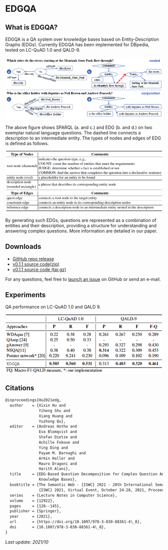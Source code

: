 # EDGQA

## What is EDGQA?

EDGQA is a QA system over knowledge bases based on Entity-Description Graphs (EDGs). Currently EDGQA has been implemented for DBpedia, tested on LC-QuAD 1.0 and QALD-9.

![Untitled](index.assets/Untitled.png)

The above figure shows SPARQL (a. and c.) and EDG (b. and d.) on two exemplar natural language questions. The dashed line connects a description to an intermediate entity. The types of nodes and edges of EDG is defined as follows.

![Untitled-2](index.assets/Untitled-2.png)

By generating such EDGs, questions are represented as a combination of entities and their description, providing a structure for understanding and answering complex questions. More information are detailed in our paper.

## Downloads

- [GitHub repo release](https://github.com/HXX97/EDGQA/releases)
- [v0.1.1 source code(zip)](https://github.com/HXX97/EDGQA/archive/refs/tags/0.1.1.zip)
- [v0.1.1 source code (tar.gz)](https://github.com/HXX97/EDGQA/archive/refs/tags/0.1.1.tar.gz)

For any questions, feel free to [launch an issue](https://github.com/HXX97/EDGQA/issues) on GitHub or send an e-mail.

## Experiments

QA performance on LC-QuAD 1.0 and QALD 9.

![Untitled-3](index.assets/Untitled-3.png)

## Citations

```latex
@inproceedings{Hu2021edg,
  author    = {Xixin Hu and
               Yiheng Shu and
               Xiang Huang and
               Yuzhong Qu},
  editor    = {Andreas Hotho and
               Eva Blomqvist and
               Stefan Dietze and
               Achille Fokoue and
               Ying Ding and
               Payam M. Barnaghi and
               Armin Haller and
               Mauro Dragoni and
               Harith Alani},
  title     = {EDG-Based Question Decomposition for Complex Question Answering over
               Knowledge Bases},
  booktitle = {The Semantic Web - {ISWC} 2021 - 20th International Semantic Web Conference,
               {ISWC} 2021, Virtual Event, October 24-28, 2021, Proceedings},
  series    = {Lecture Notes in Computer Science},
  volume    = {12922},
  pages     = {128--145},
  publisher = {Springer},
  year      = {2021},
  url       = {https://doi.org/10.1007/978-3-030-88361-4\_8},
  doi       = {10.1007/978-3-030-88361-4\_8},
}
```

*Last update: 2021/10*
